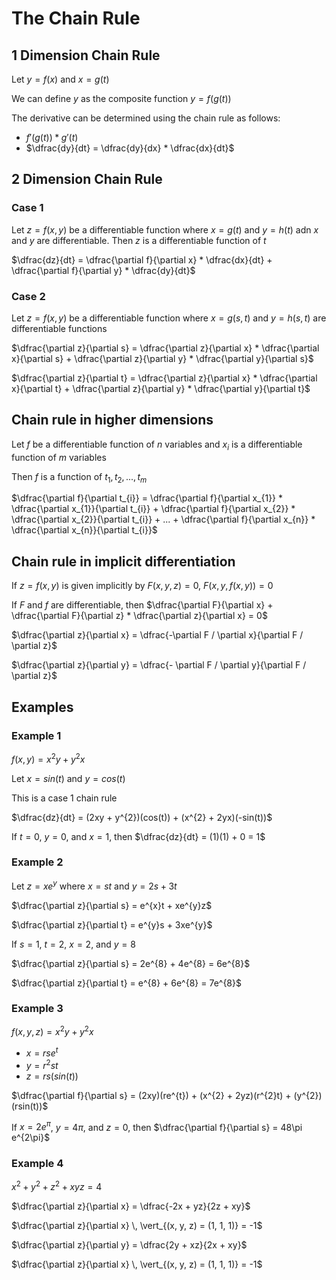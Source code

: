 # The Chain Rule

## 1 Dimension Chain Rule

Let $y = f(x)$ and $x = g(t)$

We can define $y$ as the composite function $y = f(g(t))$

The derivative can be determined using the chain rule as follows: 

- $f'(g(t)) * g'(t)$
- $\dfrac{dy}{dt} = \dfrac{dy}{dx} * \dfrac{dx}{dt}$

## 2 Dimension Chain Rule 

### Case 1

Let $z = f(x, y)$ be a differentiable function where $x = g(t)$ and $y = h(t)$ adn $x$ and $y$ are differentiable. Then $z$ is a differentiable function of $t$

$\dfrac{dz}{dt} = \dfrac{\partial f}{\partial x} * \dfrac{dx}{dt} + \dfrac{\partial f}{\partial y} * \dfrac{dy}{dt}$

### Case 2

Let $z = f(x, y)$ be a differentiable function where $x = g(s, t)$ and $y = h(s, t)$ are differentiable functions

$\dfrac{\partial z}{\partial s} = \dfrac{\partial z}{\partial x} * \dfrac{\partial x}{\partial s} + \dfrac{\partial z}{\partial y} * \dfrac{\partial y}{\partial s}$

$\dfrac{\partial z}{\partial t} = \dfrac{\partial z}{\partial x} * \dfrac{\partial x}{\partial t} + \dfrac{\partial z}{\partial y} * \dfrac{\partial y}{\partial t}$

## Chain rule in higher dimensions

Let $f$ be a differentiable function of $n$ variables and $x_{i}$ is a differentiable function of $m$ variables

Then $f$ is a function of $t_{1}, t_{2}, ..., t_{m}$

$\dfrac{\partial f}{\partial t_{i}} = \dfrac{\partial f}{\partial x_{1}} * \dfrac{\partial x_{1}}{\partial t_{i}} + \dfrac{\partial f}{\partial x_{2}} * \dfrac{\partial x_{2}}{\partial t_{i}} + ... + \dfrac{\partial f}{\partial x_{n}} * \dfrac{\partial x_{n}}{\partial t_{i}}$

## Chain rule in implicit differentiation

If $z = f(x, y)$ is given implicitly by $F(x, y, z) = 0$, $F(x, y, f(x, y)) = 0$

If $F$ and $f$ are differentiable, then $\dfrac{\partial F}{\partial x} + \dfrac{\partial F}{\partial z} * \dfrac{\partial z}{\partial x} = 0$

$\dfrac{\partial z}{\partial x} = \dfrac{-\partial F / \partial x}{\partial F / \partial z}$

$\dfrac{\partial z}{\partial y} = \dfrac{- \partial F / \partial y}{\partial F / \partial z}$

## Examples

### Example 1

$f(x, y) = x^{2}y + y^{2}x$

Let $x = sin(t)$ and $y = cos(t)$

This is a case 1 chain rule

$\dfrac{dz}{dt} = (2xy + y^{2})(cos(t)) + (x^{2} + 2yx)(-sin(t))$

If $t = 0$, $y = 0$, and $x = 1$, then $\dfrac{dz}{dt} = (1)(1) + 0 = 1$

### Example 2

Let $z = xe^{y}$ where $x = st$ and $y = 2s + 3t$

$\dfrac{\partial z}{\partial s} = e^{x}t + xe^{y}z$

$\dfrac{\partial z}{\partial t} = e^{y}s + 3xe^{y}$

If $s = 1$, $t = 2$, $x = 2$, and $y = 8$

$\dfrac{\partial z}{\partial s} = 2e^{8} + 4e^{8} = 6e^{8}$

$\dfrac{\partial z}{\partial t} = e^{8} + 6e^{8} = 7e^{8}$


### Example 3

$f(x, y, z) = x^{2}y + y^{2}x$

- $x = rse^{t}$
- $y = r^{2}st$
- $z = rs(sin(t))$

$\dfrac{\partial f}{\partial s} = (2xy)(re^{t}) + (x^{2} + 2yz)(r^{2}t) + (y^{2})(rsin(t))$

If $x = 2e^{\pi}$, $y = 4\pi$, and $z = 0$, then $\dfrac{\partial f}{\partial s} = 48\pi e^{2\pi}$

### Example 4

$x^{2} + y^{2} + z^{2} + xyz = 4$

$\dfrac{\partial z}{\partial x} = \dfrac{-2x + yz}{2z + xy}$

$\dfrac{\partial z}{\partial x} \, \vert_{(x, y, z) = (1, 1, 1)} = -1$

$\dfrac{\partial z}{\partial y} = \dfrac{2y + xz}{2x + xy}$

$\dfrac{\partial z}{\partial x} \, \vert_{(x, y, z) = (1, 1, 1)} = -1$

